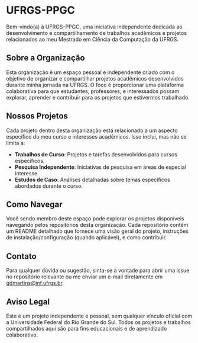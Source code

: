 # UFRGS-PPGC

Bem-vindo(a) à UFRGS-PPGC, uma iniciativa independente dedicada ao desenvolvimento e compartilhamento de trabalhos acadêmicos e projetos relacionados ao meu Mestrado em Ciência da Computação da UFRGS.

## Sobre a Organização

Esta organização é um espaço pessoal e independente criado com o objetivo de organizar e compartilhar projetos acadêmicos desenvolvidos durante minha jornada na UFRGS. O foco é proporcionar uma plataforma colaborativa para que estudantes, professores, e interessados possam explorar, aprender e contribuir para os projetos que estivermos trabalhado.

## Nossos Projetos

Cada projeto dentro desta organização está relacionado a um aspecto específico do meu curso e interesses acadêmicos. Isso inclui, mas não se limita a:

- **Trabalhos de Curso**: Projetos e tarefas desenvolvidos para cursos específicos.
- **Pesquisa Independente**: Iniciativas de pesquisa em áreas de especial interesse.
- **Estudos de Caso**: Análises detalhadas sobre temas específicos abordados durante o curso.

## Como Navegar

Você sendo membro deste espaço pode explorar os projetos disponíveis navegando pelos repositórios desta organização. Cada repositório contém um README detalhado que fornece uma visão geral do projeto, instruções de instalação/configuração (quando aplicável), e como contribuir.

## Contato

Para qualquer dúvida ou sugestão, sinta-se à vontade para abrir uma issue no repositório relevante ou me enviar um e-mail diretamente em gdmartins@inf.ufrgs.br.

## Aviso Legal

Este é um projeto independente e pessoal, sem qualquer vínculo oficial com a Universidade Federal do Rio Grande do Sul. Todos os projetos e trabalhos compartilhados aqui são para fins educacionais e de aprendizado colaborativo.

